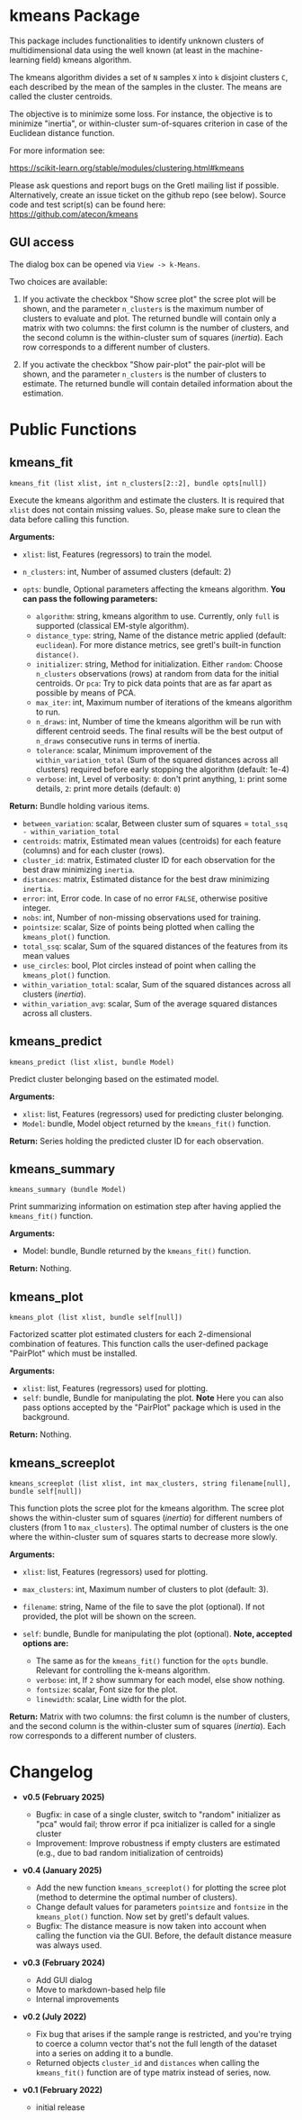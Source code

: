 # kmeans Package

This package includes functionalities to identify unknown clusters of multidimensional data using the well known (at least in the machine-learning field) kmeans algorithm.

The kmeans algorithm divides a set of `N` samples `X` into `k` disjoint clusters `C`, each described by the mean of the samples in the cluster. The means are called the cluster centroids.

The objective is to minimize some loss. For instance, the objective is to minimize "inertia", or within-cluster sum-of-squares criterion in case of the Euclidean distance function.

For more information see:

https://scikit-learn.org/stable/modules/clustering.html#kmeans

Please ask questions and report bugs on the Gretl mailing list if possible. Alternatively, create an issue ticket on the github repo (see below).
Source code and test script(s) can be found here: https://github.com/atecon/kmeans


## GUI access

The dialog box can be opened via `View -> k-Means`.

Two choices are available:

1. If you activate the checkbox "Show scree plot" the scree plot will be shown, and the parameter `n_clusters` is the maximum number of clusters to evaluate and plot. The returned bundle will contain only a matrix with two columns: the first column is the number of clusters, and the second column is the within-cluster sum of squares (*inertia*). Each row corresponds to a different number of clusters.

2. If you activate the checkbox "Show pair-plot" the pair-plot will be shown, and the parameter `n_clusters` is the number of clusters to estimate. The returned bundle will contain detailed information about the estimation.


# Public Functions

## kmeans_fit

```
kmeans_fit (list xlist, int n_clusters[2::2], bundle opts[null])
```

Execute the kmeans algorithm and estimate the clusters. It is required that `xlist` does not contain missing values. So, please make sure to clean the data before calling this function.

**Arguments:**

- `xlist`: list, Features (regressors) to train the model.
- `n_clusters`: int, Number of assumed clusters (default: 2)
- `opts`: bundle, Optional parameters affecting the kmeans algorithm. **You can pass the following parameters:**

    * `algorithm`: string, kmeans algorithm to use. Currently, only `full` is supported (classical EM-style algorithm).
    * `distance_type`: string, Name of the distance metric applied (default: `euclidean`). For more distance metrics, see gretl's built-in function `distance()`.
    * `initializer`: string, Method for initialization. Either `random`: Choose `n_clusters` observations (rows) at random from data for the initial centroids. Or `pca`: Try to pick data points that are as far apart as possible by means of PCA.
    * `max_iter`: int, Maximum number of iterations of the kmeans algorithm to run.
    * `n_draws`: int, Number of time the kmeans algorithm will be run with different centroid seeds. The final results will be the best output of `n_draws` consecutive runs in terms of inertia.
    * `tolerance`:  scalar, Minimum improvement of the `within_variation_total` (Sum of the squared distances across all clusters) required before early stopping the algorithm (default: 1e-4)
    * `verbose`: int, Level of verbosity: `0`: don't print anything, `1`: print some details, `2`: print more details (default: `0`)


**Return:** Bundle holding various items.

- `between_variation`: scalar, Between cluster sum of squares = `total_ssq - within_variation_total`
- `centroids`: matrix, Estimated mean values (centroids) for each feature (columns) and for each cluster (rows).
- `cluster_id`: matrix, Estimated cluster ID for each observation for the best draw minimizing `inertia`.
- `distances`: matrix, Estimated distance for the best draw minimizing `inertia`.
- `error`: int, Error code. In case of no error `FALSE`, otherwise positive integer.
- `nobs`: int, Number of non-missing observations used for training.
- `pointsize`: scalar, Size of points being plotted when calling the `kmeans_plot()` function.
- `total_ssq`: scalar, Sum of the squared distances of the features from its mean values
- `use_circles`: bool, Plot circles instead of point when calling the `kmeans_plot()` function.
- `within_variation_total`: scalar, Sum of the squared distances across all clusters (*inertia*).
- `within_variation_avg`: scalar, Sum of the average squared distances across all clusters.


## kmeans_predict

```
kmeans_predict (list xlist, bundle Model)
```

Predict cluster belonging based on the estimated model.

**Arguments:**

- `xlist`: list, Features (regressors) used for predicting cluster belonging.
- `Model`: bundle, Model object returned by the `kmeans_fit()` function.

**Return:** Series holding the predicted cluster ID for each observation.


## kmeans_summary

```
kmeans_summary (bundle Model)
```

Print summarizing information on estimation step after having applied the `kmeans_fit()` function.

**Arguments:**

- Model: bundle, Bundle returned by the `kmeans_fit()` function.

**Return:** Nothing.


## kmeans_plot

```
kmeans_plot (list xlist, bundle self[null])
```

Factorized scatter plot estimated clusters for each 2-dimensional combination of features. This function calls the user-defined package "PairPlot" which must be installed.

**Arguments:**

- `xlist`: list, Features (regressors) used for plotting.
- `self`: bundle, Bundle for manipulating the plot. **Note** Here you can also pass options accepted by the "PairPlot" package which is used in the background.

**Return:** Nothing.


## kmeans_screeplot

```
kmeans_screeplot (list xlist, int max_clusters, string filename[null], bundle self[null])
```

This function plots the scree plot for the kmeans algorithm. The scree plot shows the within-cluster sum of squares (*inertia*) for different numbers of clusters (from 1 to `max_clusters`). The optimal number of clusters is the one where the within-cluster sum of squares starts to decrease more slowly.

**Arguments:**

- `xlist`: list, Features (regressors) used for plotting.
- `max_clusters`: int, Maximum number of clusters to plot (default: 3).
- `filename`: string, Name of the file to save the plot (optional). If not provided, the plot will be shown on the screen.
- `self`: bundle, Bundle for manipulating the plot (optional). **Note, accepted options are:**

    * The same as for the `kmeans_fit()` function for the `opts` bundle. Relevant for controlling the k-means algorithm.
    * `verbose`: int, If `2` show summary for each model, else show nothing.
    * `fontsize`: scalar, Font size for the plot.
    * `linewidth`: scalar, Line width for the plot.

**Return:** Matrix with two columns: the first column is the number of clusters, and the second column is the within-cluster sum of squares (*inertia*). Each row corresponds to a different number of clusters.


# Changelog

* **v0.5 (February 2025)**
    * Bugfix: in case of a single cluster, switch to "random" initializer as "pca" would fail; throw error if pca initializer is called for a single cluster
    * Improvement: Improve robustness if empty clusters are estimated (e.g., due to bad random initialization of centroids)

* **v0.4 (January 2025)**
    * Add the new function `kmeans_screeplot()` for plotting the scree plot (method to determine the optimal number of clusters).
    * Change default values for parameters `pointsize` and `fontsize` in the `kmeans_plot()` function. Now set by gretl's default values.
    * Bugfix: The distance measure is now taken into account when calling the function via the GUI. Before, the default distance measure was always used.

* **v0.3 (February 2024)**
    * Add GUI dialog
    * Move to markdown-based help file
    * Internal improvements

* **v0.2 (July 2022)**
    * Fix bug that arises if the sample range is restricted, and you're trying to coerce a column vector that's not the full length of the dataset into a series on adding it to a bundle.
    * Returned objects `cluster_id` and `distances` when calling the `kmeans_fit()` function are of type matrix instead of series, now.

* **v0.1 (February 2022)**
    * initial release

